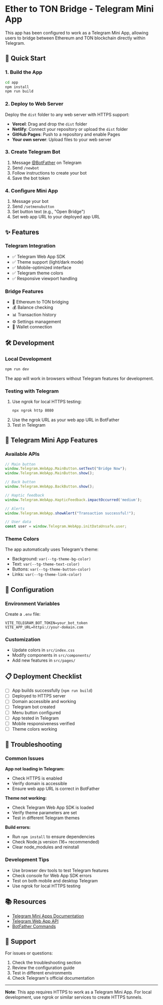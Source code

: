 # Ether to TON Bridge - Telegram Mini App

This app has been configured to work as a Telegram Mini App, allowing users to bridge between Ethereum and TON blockchain directly within Telegram.

## 🚀 Quick Start

### 1. Build the App
```bash
cd app
npm install
npm run build
```

### 2. Deploy to Web Server
Deploy the `dist` folder to any web server with HTTPS support:
- **Vercel**: Drag and drop the `dist` folder
- **Netlify**: Connect your repository or upload the `dist` folder
- **GitHub Pages**: Push to a repository and enable Pages
- **Your own server**: Upload files to your web server

### 3. Create Telegram Bot
1. Message [@BotFather](https://t.me/BotFather) on Telegram
2. Send `/newbot`
3. Follow instructions to create your bot
4. Save the bot token

### 4. Configure Mini App
1. Message your bot
2. Send `/setmenubutton`
3. Set button text (e.g., "Open Bridge")
4. Set web app URL to your deployed app URL

## ✨ Features

### Telegram Integration
- ✅ Telegram Web App SDK
- ✅ Theme support (light/dark mode)
- ✅ Mobile-optimized interface
- ✅ Telegram theme colors
- ✅ Responsive viewport handling

### Bridge Features
- 🔄 Ethereum to TON bridging
- 💰 Balance checking
- 📊 Transaction history
- ⚙️ Settings management
- 🔐 Wallet connection

## 🛠️ Development

### Local Development
```bash
npm run dev
```
The app will work in browsers without Telegram features for development.

### Testing with Telegram
1. Use ngrok for local HTTPS testing:
   ```bash
   npx ngrok http 8080
   ```
2. Use the ngrok URL as your web app URL in BotFather
3. Test in Telegram

## 📱 Telegram Mini App Features

### Available APIs
```javascript
// Main button
window.Telegram.WebApp.MainButton.setText("Bridge Now");
window.Telegram.WebApp.MainButton.show();

// Back button
window.Telegram.WebApp.BackButton.show();

// Haptic feedback
window.Telegram.WebApp.HapticFeedback.impactOccurred('medium');

// Alerts
window.Telegram.WebApp.showAlert("Transaction successful!");

// User data
const user = window.Telegram.WebApp.initDataUnsafe.user;
```

### Theme Colors
The app automatically uses Telegram's theme:
- Background: `var(--tg-theme-bg-color)`
- Text: `var(--tg-theme-text-color)`
- Buttons: `var(--tg-theme-button-color)`
- Links: `var(--tg-theme-link-color)`

## 🔧 Configuration

### Environment Variables
Create a `.env` file:
```env
VITE_TELEGRAM_BOT_TOKEN=your_bot_token
VITE_APP_URL=https://your-domain.com
```

### Customization
- Update colors in `src/index.css`
- Modify components in `src/components/`
- Add new features in `src/pages/`

## 📋 Deployment Checklist

- [ ] App builds successfully (`npm run build`)
- [ ] Deployed to HTTPS server
- [ ] Domain accessible and working
- [ ] Telegram bot created
- [ ] Menu button configured
- [ ] App tested in Telegram
- [ ] Mobile responsiveness verified
- [ ] Theme colors working

## 🐛 Troubleshooting

### Common Issues

**App not loading in Telegram:**
- Check HTTPS is enabled
- Verify domain is accessible
- Ensure web app URL is correct in BotFather

**Theme not working:**
- Check Telegram Web App SDK is loaded
- Verify theme parameters are set
- Test in different Telegram themes

**Build errors:**
- Run `npm install` to ensure dependencies
- Check Node.js version (16+ recommended)
- Clear node_modules and reinstall

### Development Tips
- Use browser dev tools to test Telegram features
- Check console for Web App SDK errors
- Test on both mobile and desktop Telegram
- Use ngrok for local HTTPS testing

## 📚 Resources

- [Telegram Mini Apps Documentation](https://core.telegram.org/bots/webapps)
- [Telegram Web App API](https://core.telegram.org/bots/webapps#webapp)
- [BotFather Commands](https://t.me/BotFather)

## 🤝 Support

For issues or questions:
1. Check the troubleshooting section
2. Review the configuration guide
3. Test in different environments
4. Check Telegram's official documentation

---

**Note**: This app requires HTTPS to work as a Telegram Mini App. For local development, use ngrok or similar services to create HTTPS tunnels. 